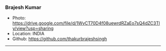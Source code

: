 ### Brajesh Kumar
- Photo: https://drive.google.com/file/d/1WvCT70D4f08uewrdRZaEo7sQ4dZC3Tly/view?usp=sharing
- Location: INDIA
- Github: https://github.com/thakurbrajeshsingh
***
